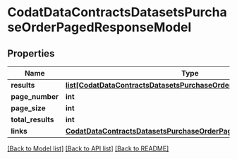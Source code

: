 # CodatDataContractsDatasetsPurchaseOrderPagedResponseModel

## Properties
Name | Type | Description | Notes
------------ | ------------- | ------------- | -------------
**results** | [**list[CodatDataContractsDatasetsPurchaseOrder]**](CodatDataContractsDatasetsPurchaseOrder.md) |  | [optional] 
**page_number** | **int** |  | [optional] 
**page_size** | **int** |  | [optional] 
**total_results** | **int** |  | [optional] 
**links** | [**CodatDataContractsDatasetsPurchaseOrderPagedResponseLinksModel**](CodatDataContractsDatasetsPurchaseOrderPagedResponseLinksModel.md) |  | [optional] 

[[Back to Model list]](../README.md#documentation-for-models) [[Back to API list]](../README.md#documentation-for-api-endpoints) [[Back to README]](../README.md)

